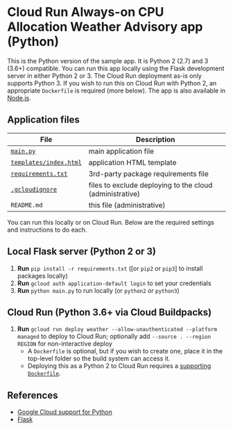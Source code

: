 # Cloud Run Always-on CPU Allocation Weather Advisory app (Python)

This is the Python version of the sample app. It is Python 2 (2.7) and 3 (3.6+) compatible. You can run this app locally using the Flask development server in either Python 2 or 3. The Cloud Run deployment as-is only supports Python 3. If you wish to run this on Cloud Run with Python 2, an appropriate `Dockerfile` is required (more below). The app is also available in [Node.js](../nodejs).


## Application files

File | Description
--- | ---
[`main.py`](main.py) | main application file
[`templates/index.html`](templates/index.html) | application HTML template
[`requirements.txt`](requirements.txt) | 3rd-party package requirements file
[`.gcloudignore`](.gcloudignore) | files to exclude deploying to the cloud (administrative)
`README.md` | this file (administrative)

You can run this locally or on Cloud Run. Below are the required settings and instructions to do each.


## **Local Flask server (Python 2 or 3)**

1. **Run** `pip install -r requirements.txt` ([or `pip2` or `pip3`] to install packages locally)
1. **Run** `gcloud auth application-default login` to set your credentials
1. **Run** `python main.py` to run locally (or `python2` or `python3`)


## **Cloud Run (Python 3.6+ via Cloud Buildpacks)**

1. **Run** `gcloud run deploy weather --allow-unauthenticated --platform managed` to deploy to Cloud Run; optionally add `--source . --region REGION` for non-interactive deploy
    - A `Dockerfile` is optional, but if you wish to create one, place it in the top-level folder so the build system can access it.
    - Deploying this as a Python 2 to Cloud Run requires a [supporting `Dockerfile`](https://github.com/googlecodelabs/cloud-nebulous-serverless/blob/main/cloud/python/Dockerfile).



## References

- [Google Cloud support for Python](https://cloud.google.com/python)
- [Flask](https://flask.palletsprojects.com)


